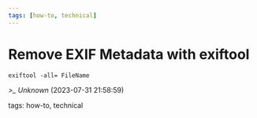 ```yaml
---
tags: [how-to, technical]
---
```


# Remove EXIF Metadata with exiftool

```exiftool -all= FileName```

*>_ Unknown* (2023-07-31 21:58:59)

tags: how-to, technical

